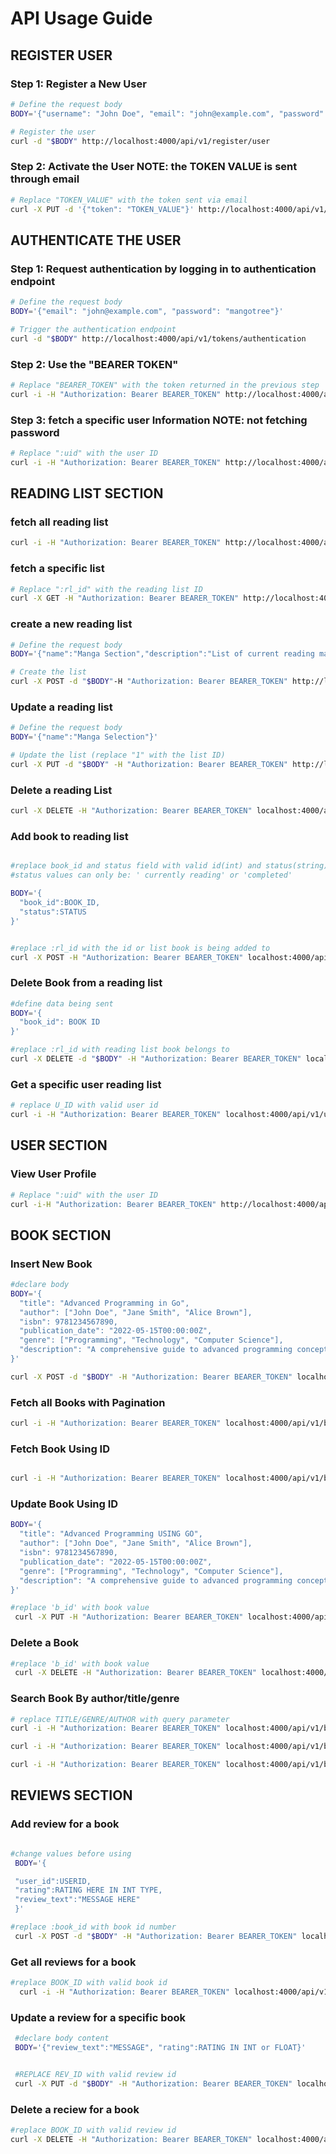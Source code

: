# API Usage Guide
 ## REGISTER USER

### Step 1: Register a New User
```bash
# Define the request body
BODY='{"username": "John Doe", "email": "john@example.com", "password": "mangotree"}'

# Register the user
curl -d "$BODY" http://localhost:4000/api/v1/register/user
```

### Step 2: Activate the User **NOTE: the TOKEN VALUE is sent through email**
```bash
# Replace "TOKEN_VALUE" with the token sent via email
curl -X PUT -d '{"token": "TOKEN_VALUE"}' http://localhost:4000/api/v1/users/activated
```

 ## AUTHENTICATE THE USER

### Step 1: Request authentication by logging in to authentication endpoint

```bash
# Define the request body
BODY='{"email": "john@example.com", "password": "mangotree"}'

# Trigger the authentication endpoint
curl -d "$BODY" http://localhost:4000/api/v1/tokens/authentication
```

### Step 2: Use the "BEARER TOKEN"
 ```bash
# Replace "BEARER_TOKEN" with the token returned in the previous step
curl -i -H "Authorization: Bearer BEARER_TOKEN" http://localhost:4000/api/v1/healthcheck
```

### Step 3: fetch a specific user Information NOTE: not fetching password
``` bash
# Replace ":uid" with the user ID
curl -i -H "Authorization: Bearer BEARER_TOKEN" http://localhost:4000/api/v1/users/1
```

 ## READING LIST SECTION 

### fetch all reading list
``` bash
curl -i -H "Authorization: Bearer BEARER_TOKEN" http://localhost:4000/api/v1/lists
```

### fetch a specific list
``` bash
# Replace ":rl_id" with the reading list ID
curl -X GET -H "Authorization: Bearer BEARER_TOKEN" http://localhost:4000/api/v1/lists/:rl_id

```

### create a new reading list
``` bash
# Define the request body
BODY='{"name":"Manga Section","description":"List of current reading manga", "created_by":1}'

# Create the list
curl -X POST -d "$BODY"-H "Authorization: Bearer BEARER_TOKEN" http://localhost:4000/api/v1/lists
```

### Update a reading list
``` bash
# Define the request body
BODY='{"name":"Manga Selection"}'

# Update the list (replace "1" with the list ID)
curl -X PUT -d "$BODY" -H "Authorization: Bearer BEARER_TOKEN" http://localhost:4000/api/v1/lists/1
```


### Delete a reading List
```bash
curl -X DELETE -H "Authorization: Bearer BEARER_TOKEN" localhost:4000/api/v1/lists/:rl_id
```

### Add book to reading list
```bash

#replace book_id and status field with valid id(int) and status(string) values
#status values can only be: ' currently reading' or 'completed'

BODY='{
  "book_id":BOOK_ID, 
  "status":STATUS
}'


#replace :rl_id with the id or list book is being added to
curl -X POST -H "Authorization: Bearer BEARER_TOKEN" localhost:4000/api/v1/lists/:rl_id/books -d
```

### Delete Book from a reading list
```bash
#define data being sent
BODY='{
  "book_id": BOOK ID
}'

#replace :rl_id with reading list book belongs to
curl -X DELETE -d "$BODY" -H "Authorization: Bearer BEARER_TOKEN" localhost:4000/api/v1/lists/:rl_id/books
```

### Get a specific user reading list

```bash
# replace U_ID with valid user id
curl -i -H "Authorization: Bearer BEARER_TOKEN" localhost:4000/api/v1/user/U_ID/lists

```


 ## USER SECTION

### View User Profile 

```bash
# Replace ":uid" with the user ID
curl -i-H "Authorization: Bearer BEARER_TOKEN" http://localhost:4000/api/v1/users/:uid
```

 ## BOOK SECTION
 

### Insert New Book

```bash 
#declare body
BODY='{
  "title": "Advanced Programming in Go",
  "author": ["John Doe", "Jane Smith", "Alice Brown"],
  "isbn": 9781234567890,
  "publication_date": "2022-05-15T00:00:00Z",
  "genre": ["Programming", "Technology", "Computer Science"],
  "description": "A comprehensive guide to advanced programming concepts and techniques in Go."
}'

curl -X POST -d "$BODY" -H "Authorization: Bearer BEARER_TOKEN" localhost:4000/api/v1/books
```

### Fetch all Books with Pagination

```bash 
curl -i -H "Authorization: Bearer BEARER_TOKEN" localhost:4000/api/v1/books
```

### Fetch Book Using ID
 ```bash

 curl -i -H "Authorization: Bearer BEARER_TOKEN" localhost:4000/api/v1/books/:b_id

 ```

 ### Update Book Using ID
```bash
BODY='{
  "title": "Advanced Programming USING GO",
  "author": ["John Doe", "Jane Smith", "Alice Brown"],
  "isbn": 9781234567890,
  "publication_date": "2022-05-15T00:00:00Z",
  "genre": ["Programming", "Technology", "Computer Science"],
  "description": "A comprehensive guide to advanced programming concepts and techniques in Go."
}'

#replace 'b_id' with book value
 curl -X PUT -H "Authorization: Bearer BEARER_TOKEN" localhost:4000/api/v1/books/b_id -d "BODY"

 ```

### Delete a Book
```bash
#replace 'b_id' with book value
 curl -X DELETE -H "Authorization: Bearer BEARER_TOKEN" localhost:4000/api/v1/books/b_id
```

### Search Book By author/title/genre
```bash
# replace TITLE/GENRE/AUTHOR with query parameter
curl -i -H "Authorization: Bearer BEARER_TOKEN" localhost:4000/api/v1/book/search?title=TITLE

curl -i -H "Authorization: Bearer BEARER_TOKEN" localhost:4000/api/v1/book/search?author=AUTHOR

curl -i -H "Authorization: Bearer BEARER_TOKEN" localhost:4000/api/v1/book/search?genre=GENRE
```

 ## REVIEWS SECTION

 ### Add review for a book

 ```bash

 #change values before using
  BODY='{

  "user_id":USERID,
  "rating":RATING HERE IN INT TYPE,
  "review_text":"MESSAGE HERE"
  }'

#replace :book_id with book id number
  curl -X POST -d "$BODY" -H "Authorization: Bearer BEARER_TOKEN" localhost:4000/api/v1/books/:book_id/reviews
 ``` 

 ### Get all reviews for a book

```bash
#replace BOOK_ID with valid book id
  curl -i -H "Authorization: Bearer BEARER_TOKEN" localhost:4000/api/v1/books/BOOK_ID/reviews
```

 ### Update a review for a specific book

 ```bash
  #declare body content
  BODY='{"review_text":"MESSAGE", "rating":RATING IN INT or FLOAT}'


  #REPLACE REV_ID with valid review id
  curl -X PUT -d "$BODY" -H "Authorization: Bearer BEARER_TOKEN" localhost:4000/api/v1/reviews/REV_ID
 ```

 ### Delete a reciew for a book

 ```bash
 #replace BOOK_ID with valid review id
curl -X DELETE -H "Authorization: Bearer BEARER_TOKEN" localhost:4000/api/v1_/books/BOOK_ID
 ```